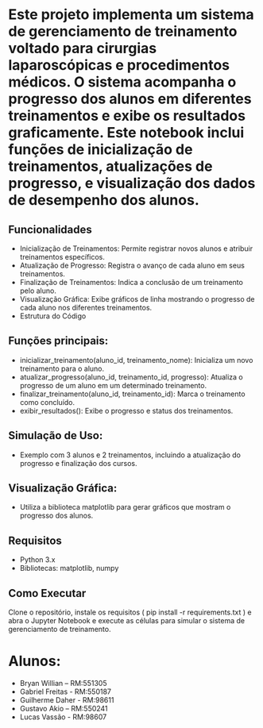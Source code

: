# Este projeto implementa um sistema de gerenciamento de treinamento voltado para cirurgias laparoscópicas e procedimentos médicos. O sistema acompanha o progresso dos alunos em diferentes treinamentos e exibe os resultados graficamente. Este notebook inclui funções de inicialização de treinamentos, atualizações de progresso, e visualização dos dados de desempenho dos alunos.

## Funcionalidades
- Inicialização de Treinamentos: Permite registrar novos alunos e atribuir treinamentos específicos.
- Atualização de Progresso: Registra o avanço de cada aluno em seus treinamentos.
- Finalização de Treinamentos: Indica a conclusão de um treinamento pelo aluno.
- Visualização Gráfica: Exibe gráficos de linha mostrando o progresso de cada aluno nos diferentes treinamentos.
- Estrutura do Código
  
## Funções principais:
- inicializar_treinamento(aluno_id, treinamento_nome): Inicializa um novo treinamento para o aluno.
- atualizar_progresso(aluno_id, treinamento_id, progresso): Atualiza o progresso de um aluno em um determinado treinamento.
- finalizar_treinamento(aluno_id, treinamento_id): Marca o treinamento como concluído.
- exibir_resultados(): Exibe o progresso e status dos treinamentos.
  
## Simulação de Uso:
- Exemplo com 3 alunos e 2 treinamentos, incluindo a atualização do progresso e finalização dos cursos.

## Visualização Gráfica:
- Utiliza a biblioteca matplotlib para gerar gráficos que mostram o progresso dos alunos.

## Requisitos
- Python 3.x
- Bibliotecas: matplotlib, numpy

## Como Executar
Clone o repositório, instale os requisitos ( pip install -r requirements.txt ) e abra o Jupyter Notebook e execute as células para simular o sistema de gerenciamento de treinamento.

# Alunos:
- Bryan Willian – RM:551305​
- Gabriel Freitas - RM:550187​
- Guilherme Daher - RM:98611​
- Gustavo Akio – RM:550241​
- Lucas Vassão - RM:98607​
